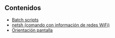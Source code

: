 ## Contenidos

- [Batch scripts](batch.html)
- [netsh (comando con información de redes WiFi)](netsh.html)
- [Orientación pantalla](orientacion-pantalla.html)

